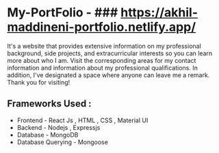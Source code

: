 # My-PortFolio - ### https://akhil-maddineni-portfolio.netlify.app/
It's a website that provides extensive information on my professional background, side projects, and extracurricular interests so you can learn more about who I am. Visit the corresponding areas for my contact information and information about my professional qualifications. In addition, I've designated a space where anyone can leave me a remark.
Thank you for visiting!


## Frameworks Used :
* Frontend - React Js , HTML , CSS , Material UI
* Backend - Nodejs , Expressjs
* Database - MongoDB
* Database Querying - Mongoose
